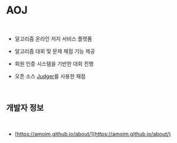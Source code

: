 # AOJ



 &nbsp;

+ 알고리즘 온라인 저지 서비스 플랫폼

+ 알고리즘 대회 및 문제 채점 기능 제공

+ 회원 인증 시스템을 기반한 대회 진행

+ 오픈 소스 [Judger](https://github.com/QingdaoU/Judger)를 사용한 채점

&nbsp;


## 개발자 정보
 &nbsp;
+ [https://amoim.github.io/about/](https://amoim.github.io/about/)

&nbsp;

&nbsp;